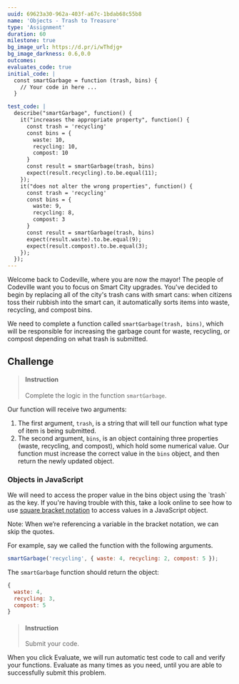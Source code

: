 ```yaml
---
uuid: 69623a30-962a-403f-a67c-1bdab68c55b8
name: 'Objects - Trash to Treasure'
type: 'Assignment'
duration: 60
milestone: true
bg_image_url: https://d.pr/i/wThdjg+
bg_image_darkness: 0.6,0.0
outcomes:
evaluates_code: true
initial_code: |
  const smartGarbage = function (trash, bins) {
    // Your code in here ...
  }

test_code: |
  describe("smartGarbage", function() {
    it("increases the appropriate property", function() {
      const trash = 'recycling'
      const bins = {
        waste: 10,
        recycling: 10,
        compost: 10
      }
      const result = smartGarbage(trash, bins)
      expect(result.recycling).to.be.equal(11);
    });
    it("does not alter the wrong properties", function() {
      const trash = 'recycling'
      const bins = {
        waste: 9,
        recycling: 8,
        compost: 3
      }
      const result = smartGarbage(trash, bins)
      expect(result.waste).to.be.equal(9);
      expect(result.compost).to.be.equal(3);
    });
  });
---
```


Welcome back to Codeville, where you are now the mayor! The people of Codeville want you to focus on Smart City upgrades. You've decided to begin by replacing all of the city's trash cans with smart cans: when citizens toss their rubbish into the smart can, it automatically sorts items into waste, recycling, and compost bins.

We need to complete a function called `smartGarbage(trash, bins)`, which will be responsible for increasing the garbage count for waste, recycling, or compost depending on what trash is submitted.

## Challenge

> #### Instruction
> Complete the logic in the function `smartGarbage`. 

Our function will receive two arguments: 

1. The first argument, `trash`, is a string that will tell our function what type of item is being submitted. 
2. The second argument, `bins`, is an object containing three properties (waste, recycling, and compost), which hold some numerical value. Our function must increase the correct value in the `bins` object, and then return the newly updated object.

<aside>
<h3>Objects in JavaScript</h3>
<p>We will need to access the proper value in the bins object using the `trash` as the key. If you're having trouble with this, take a look online to see how to use <a href="https://developer.mozilla.org/en-US/docs/Web/JavaScript/Reference/Operators/Property_accessors" target="_blank">square bracket notation</a> to access values in a JavaScript object.
</p>
<p>Note: When we’re referencing a variable in the bracket notation, we can skip the quotes.</p>
</aside>

For example, say we called the function with the following arguments.

```javascript
smartGarbage('recycling', { waste: 4, recycling: 2, compost: 5 });
```

The `smartGarbage` function should return the object:

```js
{
  waste: 4,
  recycling: 3,
  compost: 5
}
```

> #### Instruction
> Submit your code.

When you click Evaluate, we will run automatic test code to call and verify your functions. Evaluate as many times as you need, until you are able to successfully submit this problem.
